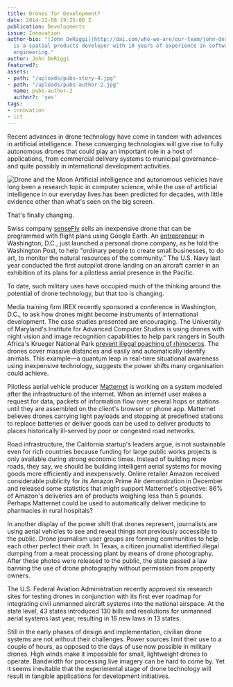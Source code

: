 ```yaml
---
title: Drones for Development?
date: 2014-12-08 19:25:00 Z
publication: Developments
issue: Innovation
author-bio: "[John DeRiggi](http://dai.com/who-we-are/our-team/john-deriggi) of DAI
  is a spatial products developer with 10 years of experience in software and data
  engineering."
author: John DeRiggi
featured?: 
assets:
- path: "/uploads/pubs-story-4.jpg"
- path: "/uploads/pubs-author-2.jpg"
  name: pubs-author-2
  author?: 'yes'
tags:
- innovation
- ict
---
```


Recent advances in drone technology have come in tandem with advances in artificial intelligence. These converging technologies will give rise to fully autonomous drones that could play an important role in a host of applications, from commercial delivery systems to municipal governance–and quite possibly in international development activities.



![Drone and the Moon](/uploads/pubs-story-4.jpg "Photo credit: flickr.com/photos/69214385@N04") 
Artificial intelligence and autonomous vehicles have long been a research topic in computer science, while the use of artificial intelligence in our everyday lives has been predicted for decades, with little evidence other than what's seen on the big screen.

That's finally changing.

Swiss company <a href="https://www.sensefly.com/home.html">senseFly</a> sells an inexpensive drone that can be programmed with flight plans using Google Earth. An <a href="http://www.washingtonpost.com/blogs/local/wp/2014/01/21/d-c-area-drone-startup-introduces-the-pocket-drone/">entrepreneur</a> in Washington, D.C., just launched a personal drone company, as he told the Washington Post, to help "ordinary people to create small businesses, to do art, to monitor the natural resources of the community." The U.S. Navy last year conducted the first autopilot drone landing on an aircraft carrier in an exhibition of its plans for a pilotless aerial presence in the Pacific.

To date, such military uses have occupied much of the thinking around the potential of drone technology, but that too is changing.

Media training firm IREX recently sponsored a conference in Washington, D.C., to ask how drones might become instruments of international development. The case studies presented are encouraging. The University of Maryland's Institute for Advanced Computer Studies is using drones with night vision and image recognition capabilities to help park rangers in South Africa's Krueger National Park <a href="http://cmns.umd.edu/news-events/features/1101">prevent illegal poaching of rhinoceros</a>. The drones cover massive distances and easily and automatically identify animals. This example—a quantum leap in real-time situational awareness using inexpensive technology, suggests the power shifts many organisation could achieve.

Pilotless aerial vehicle producer <a href="http://matternet.us">Matternet</a> is working on a system modeled after the infrastructure of the internet. When an internet user makes a request for data, packets of information flow over several hops or stations until they are assembled on the client's browser or phone app. Matternet believes drones carrying light payloads and stopping at predefined stations to replace batteries or deliver goods can be used to deliver products to places historically ill-served by poor or congested road networks.

Road infrastructure, the California startup's leaders argue, is not sustainable even for rich countries because funding for large public works projects is only available during strong economic times. Instead of building more roads, they say, we should be building intelligent aerial systems for moving goods more efficiently and inexpensively. Online retailer Amazon received considerable publicity for its Amazon Prime Air demonstration in December and released some statistics that might support Matternet's objective: 86% of Amazon's deliveries are of products weighing less than 5 pounds. Perhaps Matternet could be used to automatically deliver medicine to pharmacies in rural hospitals?

In another display of the power shift that drones represent, journalists are using aerial vehicles to see and reveal things not previously accessible to the public. Drone journalism user groups are forming communities to help each other perfect their craft. In Texas, a citizen journalist identified illegal dumping from a meat processing plant by means of drone photography. After these photos were released to the public, the state passed a law banning the use of drone photography without permission from property owners.

The U.S. Federal Aviation Administration recently approved six research sites for testing drones in conjunction with its first ever roadmap for integrating civil unmanned aircraft systems into the national airspace. At the state level, 43 states introduced 130 bills and resolutions for unmanned aerial systems last year, resulting in 16 new laws in 13 states.

Still in the early phases of design and implementation, civilian drone systems are not without their challenges. Power sources limit their use to a couple of hours, as opposed to the days of use now possible in military drones. High winds make it impossible for small, lightweight drones to operate. Bandwidth for processing live imagery can be hard to come by. Yet it seems inevitable that the experimental stage of drone technology will result in tangible applications for development initiatives.

